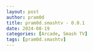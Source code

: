```yaml
---
layout: post
author: pram0d
title: pram0d.smashtv - 0.0.1
date: 2024-08-19
categories: [Arcade, Smash TV]
tags: [pram0d.smashtv]
---
```


